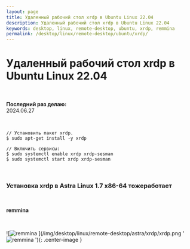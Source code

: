 ```yaml
---
layout: page
title: Удаленный рабочий стол xrdp в Ubuntu Linux 22.04
description: Удаленный рабочий стол xrdp в Ubuntu Linux 22.04
keywords: desktop, linux, remote-desktop, ubuntu, xrdp, remmina
permalink: /desktop/linux/remote-desktop/ubuntu/xrdp/
---
```


# Удаленный рабочий стол xrdp в Ubuntu Linux 22.04

<br/>

**Последний раз делаю:**  
2024.06.27

<br/>

```
// Установить пакет xrdp.
$ sudo apt-get install -y xrdp

// Включить сервисы:
$ sudo systemctl enable xrdp xrdp-sesman
$ sudo systemctl start xrdp xrdp-sesman
```

<br/>

### Установка xrdp в Astra Linux 1.7 x86-64 тожеработает

<br/>

**remmina**

<br/>

![![remmina]('remmina')
](/img/desktop/linux/remote-desktop/astra/xrdp/xrdp.png '![remmina]('remmina')
'){: .center-image }
